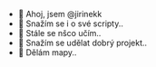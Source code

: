 - 👋 Ahoj, jsem @jirinekk
- 👀 Snažím se i o své scripty..
- 🌱 Stále se nšco učím..
- 💞️ Snažím se udělat dobrý projekt..
- 🏡 Dělám mapy..
